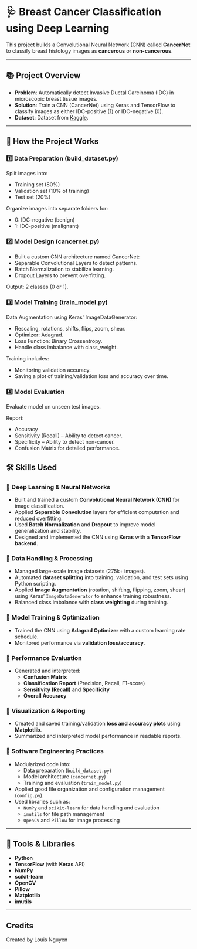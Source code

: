 # 🩺 Breast Cancer Classification using Deep Learning

This project builds a Convolutional Neural Network (CNN) called **CancerNet** to classify breast histology images as **cancerous** or **non-cancerous**.

---

## 📚 Project Overview

- **Problem**: Automatically detect Invasive Ductal Carcinoma (IDC) in microscopic breast tissue images.
- **Solution**: Train a CNN (CancerNet) using Keras and TensorFlow to classify images as either IDC-positive (1) or IDC-negative (0).
- **Dataset**: Dataset from [Kaggle](https://www.kaggle.com/datasets/paultimothymooney/breast-histopathology-images).

---

## 🚀 How the Project Works

### 1️⃣ Data Preparation (build_dataset.py)
Split images into:

- Training set (80%)
- Validation set (10% of training)
- Test set (20%)

Organize images into separate folders for:  
- 0: IDC-negative (benign)  
- 1: IDC-positive (malignant)

### 2️⃣ Model Design (cancernet.py)
- Built a custom CNN architecture named CancerNet:
- Separable Convolutional Layers to detect patterns.
- Batch Normalization to stabilize learning.
- Dropout Layers to prevent overfitting.

Output:
2 classes (0 or 1).

### 3️⃣ Model Training (train_model.py)
Data Augmentation using Keras' ImageDataGenerator:
- Rescaling, rotations, shifts, flips, zoom, shear.
- Optimizer: Adagrad.
- Loss Function: Binary Crossentropy.
- Handle class imbalance with class_weight.

Training includes:
- Monitoring validation accuracy.
- Saving a plot of training/validation loss and accuracy over time.

### 4️⃣ Model Evaluation
Evaluate model on unseen test images.

Report:
- Accuracy
- Sensitivity (Recall) – Ability to detect cancer.
- Specificity – Ability to detect non-cancer.
- Confusion Matrix for detailed performance.

## 🛠️ Skills Used

### 📌 Deep Learning & Neural Networks
- Built and trained a custom **Convolutional Neural Network (CNN)** for image classification.
- Applied **Separable Convolution** layers for efficient computation and reduced overfitting.
- Used **Batch Normalization** and **Dropout** to improve model generalization and stability.
- Designed and implemented the CNN using **Keras** with a **TensorFlow backend**.

### 📌 Data Handling & Processing
- Managed large-scale image datasets (275k+ images).
- Automated **dataset splitting** into training, validation, and test sets using Python scripting.
- Applied **Image Augmentation** (rotation, shifting, flipping, zoom, shear) using Keras’ `ImageDataGenerator` to enhance training robustness.
- Balanced class imbalance with **class weighting** during training.

### 📌 Model Training & Optimization
- Trained the CNN using **Adagrad Optimizer** with a custom learning rate schedule.
- Monitored performance via **validation loss/accuracy**.

### 📌 Performance Evaluation
- Generated and interpreted:
  - **Confusion Matrix**
  - **Classification Report** (Precision, Recall, F1-score)
  - **Sensitivity (Recall)** and **Specificity**
  - **Overall Accuracy**

### 📌 Visualization & Reporting
- Created and saved training/validation **loss and accuracy plots** using **Matplotlib**.
- Summarized and interpreted model performance in readable reports.

### 📌 Software Engineering Practices
- Modularized code into:
  - Data preparation (`build_dataset.py`)
  - Model architecture (`cancernet.py`)
  - Training and evaluation (`train_model.py`)
- Applied good file organization and configuration management (`config.py`).
- Used libraries such as:
  - `NumPy` and `scikit-learn` for data handling and evaluation
  - `imutils` for file path management
  - `OpenCV` and `Pillow` for image processing

---

## 🚀 Tools & Libraries

- **Python**
- **TensorFlow** (with **Keras** API)
- **NumPy**
- **scikit-learn**
- **OpenCV**
- **Pillow**
- **Matplotlib**
- **imutils**

---

## Credits
Created by Louis Nguyen
